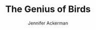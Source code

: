 ---
title: "The Genius of Birds"
subtitle: ""
description: ""
layout: book
author: Jennifer Ackerman
started: 2017-07-02
read: 2018-02-28
status: read
rating: 5
color: 
cover: 
pages: 352
link: 
---